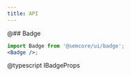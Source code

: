 ```yaml
---
title: API
---
```


@## Badge

```jsx
import Badge from '@semcore/ui/badge';
<Badge />;
```

@typescript IBadgeProps
